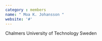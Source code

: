 ```yaml
---
category : members
name: " Moa K. Johansson " 
website: '#'
---
```

Chalmers University of Technology
Sweden

